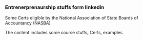 ### Entrenerprenaurship stuffs form linkedin

Some Certs eligible by the National Association of State Boards of Accountancy (NASBA)

The content includes some course stuffs, Certs, examples.


